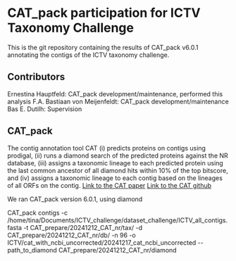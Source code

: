 # CAT_pack participation for ICTV Taxonomy Challenge

This is the git repository containing the results of CAT_pack v6.0.1 annotating the contigs of the ICTV taxonomy challenge.

## Contributors
Ernestina Hauptfeld: CAT_pack development/maintenance, performed this analysis
F.A. Bastiaan von Meijenfeldt: CAT_pack development/maintenance
Bas E. Dutilh: Supervision

## CAT_pack
The contig annotation tool CAT (i) predicts proteins on contigs using prodigal, (ii) runs a diamond search of the predicted proteins against the NR database, (iii) assigns a taxonomic lineage to each predicted protein using the last common ancestor of all diamond hits within 10% of the top bitscore, and (iv) assigns a taxonomic lineage to each contig based on the lineages of all ORFs on the contig.
[Link to the CAT paper](https://genomebiology.biomedcentral.com/articles/10.1186/s13059-019-1817-x)
[Link to the CAT github](https://github.com/MGXlab/CAT_pack)

We ran CAT_pack version 6.0.1, using diamond

CAT_pack contigs -c /home/tina/Documents/ICTV_challenge/dataset_challenge/ICTV_all_contigs.fasta -t CAT_prepare/20241212_CAT_nr/tax/ -d CAT_prepare/20241212_CAT_nr/db/ -n 96 -o ICTV/cat_with_ncbi_uncorrected/20241217_cat_ncbi_uncorrected --path_to_diamond CAT_prepare/20241212_CAT_nr/diamond
